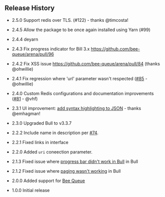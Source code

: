 ## Release History

* 2.5.0 Support redis over TLS. (#122) - thanks @timcosta!

* 2.4.5 Allow the package to be once again installed using Yarn (#99)

* 2.4.4 deyarn

* 2.4.3 Fix progress indicator for Bill 3.x https://github.com/bee-queue/arena/pull/96

* 2.4.2 Fix XSS issue https://github.com/bee-queue/arena/pull/84 (thanks @ohwillie)

* 2.4.1 Fix regression where 'url' parameter wasn't respected ([#85](https://github.com/bee-queue/arena/pull/85) - @ohwillie)

* 2.4.0 Custom Redis configurations and documentation improvements ([#81](https://github.com/bee-queue/arena/pull/81) - @vhf)

* 2.3.1 UI improvement: [add syntax highlighting to JSON](https://github.com/bee-queue/arena/pull/80) - thanks @emhagman!

* 2.3.0 Upgraded Bull to v3.3.7

* 2.2.2 Include name in description per [#74](https://github.com/bee-queue/arena/pull/74).

* 2.2.1 Fixed links in interface

* 2.2.0 Added `uri` coneection parameter.

* 2.1.3 Fixed issue where [progress bar didn't work in Bull](https://github.com/bee-queue/arena/pull/46) in Bull

* 2.1.2 Fixed issue where [paging wasn't working](https://github.com/bee-queue/arena/issues/39) in Bull

* 2.0.0 Added support for [Bee Queue](https://github.com/bee-queue/bee-queue)

* 1.0.0 Initial release

